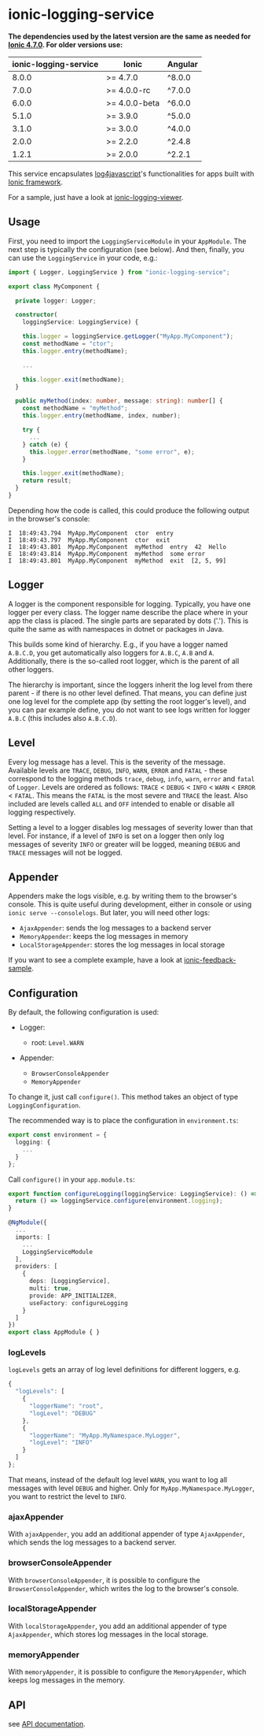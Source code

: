 # ionic-logging-service

**The dependencies used by the latest version are the same as needed for [Ionic 4.7.0](https://github.com/ionic-team/ionic/blob/master/CHANGELOG.md). For older versions use:**

| ionic-logging-service | Ionic | Angular
| ----- | -------- | ------
| 8.0.0 | >= 4.7.0 | ^8.0.0
| 7.0.0 | >= 4.0.0-rc | ^7.0.0
| 6.0.0 | >= 4.0.0-beta | ^6.0.0
| 5.1.0 | >= 3.9.0 | ^5.0.0
| 3.1.0 | >= 3.0.0 | ^4.0.0
| 2.0.0 | >= 2.2.0 | ^2.4.8
| 1.2.1 | >= 2.0.0 | ^2.2.1

This service encapsulates [log4javascript](http://log4javascript.org/)'s functionalities for apps built with [Ionic framework](http://ionicframework.com).

For a sample, just have a look at [ionic-logging-viewer](https://github.com/Ritzlgrmft/ionic-logging-viewer).

## Usage

First, you need to import the `LoggingServiceModule` in your `AppModule`. The next step is typically the configuration (see below). And then, finally, you can use the `LoggingService` in your code, e.g.:

```TypeScript
import { Logger, LoggingService } from "ionic-logging-service";

export class MyComponent {

  private logger: Logger;

  constructor(
    loggingService: LoggingService) {

    this.logger = loggingService.getLogger("MyApp.MyComponent");
    const methodName = "ctor";
    this.logger.entry(methodName);

    ...

    this.logger.exit(methodName);
  }

  public myMethod(index: number, message: string): number[] {
    const methodName = "myMethod";
    this.logger.entry(methodName, index, number);

    try {
      ...
    } catch (e) {
      this.logger.error(methodName, "some error", e);
    }

    this.logger.exit(methodName);
    return result;
  }
}
```

Depending how the code is called, this could produce the following output in the browser's console:

```text
I  18:49:43.794  MyApp.MyComponent  ctor  entry
I  18:49:43.797  MyApp.MyComponent  ctor  exit
I  18:49:43.801  MyApp.MyComponent  myMethod  entry  42  Hello
E  18:49:43.814  MyApp.MyComponent  myMethod  some error
I  18:49:43.801  MyApp.MyComponent  myMethod  exit  [2, 5, 99]
```

## Logger

A logger is the component responsible for logging. Typically, you have one logger per every class. The logger name describe the place where in your app the class is placed. The single parts are separated by dots ('.'). This is quite the same as with namespaces in dotnet or packages in Java.

This builds some kind of hierarchy. E.g., if you have a logger named `A.B.C.D`, you get automatically also loggers for `A.B.C`, `A.B` and `A`. Additionally, there is the so-called root logger, which is the parent of all other loggers.

The hierarchy is important, since the loggers inherit the log level from there parent - if there is no other level defined. That means, you can define just one log level for the complete app (by setting the root logger's level), and you can par example define, you do not want to see logs written for logger `A.B.C` (this includes also `A.B.C.D`).

## Level

Every log message has a level. This is the severity of the message. Available levels are `TRACE`, `DEBUG`, `INFO`, `WARN`, `ERROR` and `FATAL` - these correspond to the logging methods `trace`, `debug`, `info`, `warn`, `error` and `fatal` of `Logger`. Levels are ordered as follows: `TRACE` < `DEBUG` < `INFO` < `WARN` < `ERROR` < `FATAL`. This means the `FATAL` is the most severe and `TRACE` the least. Also included are levels called `ALL` and `OFF` intended to enable or disable all logging respectively.

Setting a level to a logger disables log messages of severity lower than that level. For instance, if a level of `INFO` is set on a logger then only log messages of severity `INFO` or greater will be logged, meaning `DEBUG` and `TRACE` messages will not be logged.

## Appender

Appenders make the logs visible, e.g. by writing them to the browser's console. This is quite useful during development, either in console or using `ionic serve --consolelogs`. But later, you will need other logs:

- `AjaxAppender`: sends the log messages to a backend server
- `MemoryAppender`: keeps the log messages in memory
- `LocalStorageAppender`: stores the log messages in local storage

If you want to see a complete example, have a look at [ionic-feedback-sample](https://github.com/Ritzlgrmft/ionic-feedback-sample).

## Configuration

By default, the following configuration is used:

- Logger:
  - root: `Level.WARN`

- Appender:
  - `BrowserConsoleAppender`
  - `MemoryAppender`

To change it, just call `configure()`. This method takes an object of type `LoggingConfiguration`.

The recommended way is to place the configuration in `environment.ts`:

```TypeScript
export const environment = {
  logging: {
    ...
  }
};
```

Call `configure()` in your `app.module.ts`:

```TypeScript
export function configureLogging(loggingService: LoggingService): () => void {
  return () => loggingService.configure(environment.logging);
}

@NgModule({
  ...
  imports: [
    ...
    LoggingServiceModule
  ],
  providers: [
    {
      deps: [LoggingService],
      multi: true,
      provide: APP_INITIALIZER,
      useFactory: configureLogging
    }
  ]
})
export class AppModule { }
```

### logLevels

`logLevels` gets an array of log level definitions for different loggers, e.g.

```JavaScript
{
  "logLevels": [
    {
      "loggerName": "root",
      "logLevel": "DEBUG"
    },
    {
      "loggerName": "MyApp.MyNamespace.MyLogger",
      "logLevel": "INFO"
    }
  ]
};
```

That means, instead of the default log level `WARN`, you want to log all messages with level `DEBUG` and higher. Only for `MyApp.MyNamespace.MyLogger`, you want to restrict the level to `INFO`.

### ajaxAppender

With `ajaxAppender`, you add an additional appender of type `AjaxAppender`, which sends the log messages to a backend server.

### browserConsoleAppender

With `browserConsoleAppender`, it is possible to configure the `BrowserConsoleAppender`, which writes the log to the browser's console.

### localStorageAppender

With `localStorageAppender`, you add an additional appender of type `AjaxAppender`, which stores log messages in the local storage.

### memoryAppender

With `memoryAppender`, it is possible to configure the `MemoryAppender`, which keeps log messages in the memory.

## API

see [API documentation](https://ritzlgrmft.github.io/ionic-logging-service//service/index.html).
